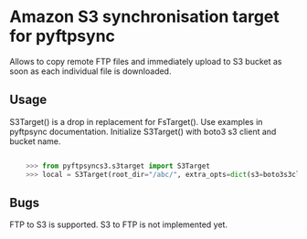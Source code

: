 # Amazon S3 synchronisation target for pyftpsync

Allows to copy remote FTP files and immediately upload
to S3 bucket as soon as each individual file is downloaded.


## Usage

S3Target() is a drop in replacement for FsTarget(). Use examples in pyftpsync documentation.
Initialize S3Target() with boto3 s3 client and bucket name.

```python

    >>> from pyftpsyncs3.s3target import S3Target
    >>> local = S3Target(root_dir="/abc/", extra_opts=dict(s3=boto3s3client, bucket='test'))

```


## Bugs

FTP to S3 is supported. S3 to FTP is not implemented yet. 

